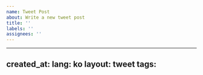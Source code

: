 ```yaml
---
name: Tweet Post
about: Write a new tweet post
title: ''
labels: ''
assignees: ''
---
```

---
created_at:
lang: ko
layout: tweet
tags:
---
